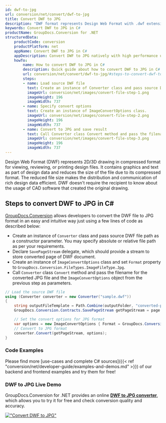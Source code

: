 ```yaml
---
id: dwf-to-jpg
url: conversion/net/convert/dwf-to-jpg
title: Convert DWF to JPG
description: "DWF format represents Design Web Format with .dwf extension. Learn how to convert DWF to JPG file programmatically in C# language using GroupDocs.Conversion for .NET library."
keywords: Convert DWF to JPG in C#
productName: GroupDocs.Conversion for .NET
structuredData:
    productCode: conversion
    productPlatform: net
    appName: Convert DWF to JPG in C#
    appDescription: Convert DWF to JPG natively with high performance using C# language and server side GroupDocs.Conversion for .NET APIs, without the use of any software like Microsoft or Open Office.
    howTo:
        name: How to convert DWF to JPG in C# 
        description: Quick guide about how to convert DWF to JPG in C# with high performance and accuracy.
        url: conversion/net/convert/dwf-to-jpg/#steps-to-convert-dwf-to-jpg-in-c
        steps:
        - name: Load source DWF file 
          text: Create an instance of Converter class and pass source DWF file path as a constructor parameter. You may specify absolute or relative file path as per your requirements. 
          imageUrl: conversion/net/images/convert-file-step-1.png
          imageHeight: 196
          imageWidth: 737
        - name: Specify convert options 
          text: Create an instance of ImageConvertOptions class.
          imageUrl: conversion/net/images/convert-file-step-2.png
          imageHeight: 196
          imageWidth: 737
        - name: Convert to JPG and save result 
          text: Call Converter class Convert method and pass the filename for the converted HTML file and the ImageConvertOptions object from the previous step as parameters.
          imageUrl: conversion/net/images/convert-file-step-3.png
          imageHeight: 196
          imageWidth: 737
---
```


Design Web Format (DWF) represents 2D/3D drawing in compressed format for viewing, reviewing, or printing design files. It contains graphics and text as part of design data and reduces the size of the file due to its compressed format. The reduced file size makes the distribution and communication of rich design data efficient. DWF doesn't require the recipient to know about the usage of CAD software that created the original drawing.

## Steps to convert DWF to JPG in C#

[GroupDocs.Conversion](https://products.groupdocs.com/conversion/net) allows developers to convert the DWF file to JPG format in an easy and intuitive way just using a few lines of code as described below:

* Create an instance of `Converter` class and pass source DWF file path as a constructor parameter. You may specify absolute or relative file path as per your requirements. 
* Declare `SavePageStream` delegate, which should provide a stream to store converted page of DWF document.
* Create an instance of `ImageConvertOptions` class and set `Format` property to `GroupDocs.Conversion.FileTypes.ImageFileType.Jpg`.
* Call `Converter` class `Convert` method and pass the filename for the converted JPG file and the `ImageConvertOptions` object from the previous step as parameters.

```csharp
// Load the source DWF file
using (Converter converter = new Converter("sample.dwf"))
{
    string outputFileTemplate = Path.Combine(outputFolder, "converted-page-{0}.jpg");
    GroupDocs.Conversion.Contracts.SavePageStream getPageStream = page => new FileStream(string.Format(outputFileTemplate, page), FileMode.Create);

    // Set the convert options for JPG format
    var options = new ImageConvertOptions { Format = GroupDocs.Conversion.FileTypes.ImageFileType.Jpg };   
    // Convert to JPG format
    converter.Convert(getPageStream, options);
}
```

### Code Examples

Please find more [use-cases and complete C# sources]({{< ref "conversion/net/developer-guide/examples-and-demos.md" >}}) of our backend and frontend examples and try them for free!

### DWF to JPG Live Demo

GroupDocs.Conversion for .NET provides an online [**DWF to JPG converter**](https://products.groupdocs.app/conversion/dwf-to-jpg), which allows you to try it for free and check conversion quality and accuracy.

[!["Convert DWF to JPG"](conversion/net/images/convert-to-jpg/convert-dwf-to-jpg.png)](https://products.groupdocs.app/conversion/dwf-to-jpg)